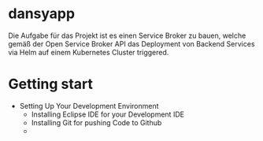 # dansyapp
Die Aufgabe für das Projekt ist es einen Service Broker zu bauen, welche gemäß der Open Service Broker API das Deployment von Backend Services via Helm auf einem Kubernetes Cluster triggered.

# Getting start
  * Setting Up Your Development Environment
      - Installing Eclipse IDE for your Development IDE
      - Installing Git for pushing Code to Github
      - 
